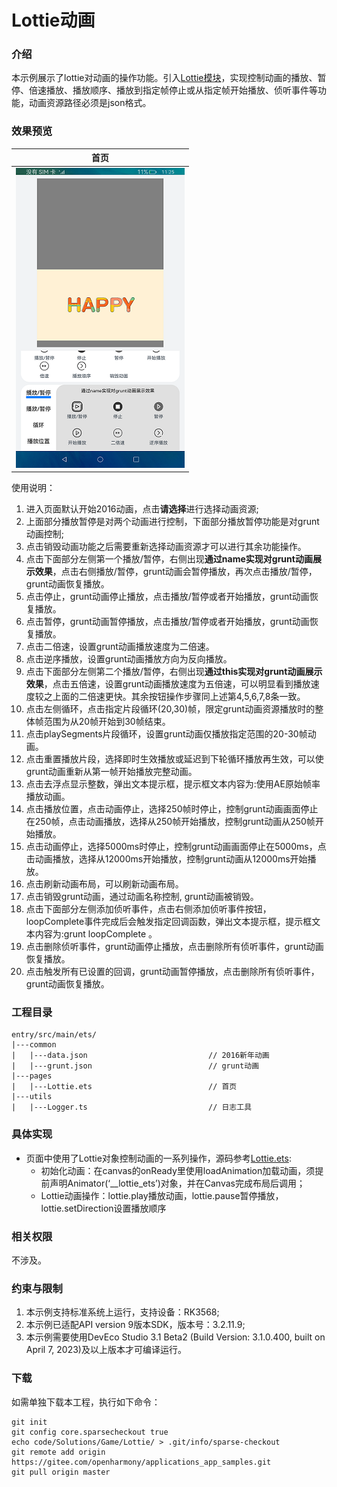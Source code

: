 # Lottie动画

### 介绍

本示例展示了lottie对动画的操作功能。引入[Lottie模块](https://gitee.com/openharmony-tpc/lottieArkTS)，实现控制动画的播放、暂停、倍速播放、播放顺序、播放到指定帧停止或从指定帧开始播放、侦听事件等功能，动画资源路径必须是json格式。

### 效果预览

|首页|
|-------|
|![](./screenshot/device/main.png)|

使用说明：
1. 进入页面默认开始2016动画，点击**请选择**进行选择动画资源;
2. 上面部分播放暂停是对两个动画进行控制，下面部分播放暂停功能是对grunt动画控制;
3. 点击销毁动画功能之后需要重新选择动画资源才可以进行其余功能操作。
4. 点击下面部分左侧第一个播放/暂停，右侧出现**通过name实现对grunt动画展示效果**，点击右侧播放/暂停，grunt动画会暂停播放，再次点击播放/暂停，grunt动画恢复播放。
5. 点击停止，grunt动画停止播放，点击播放/暂停或者开始播放，grunt动画恢复播放。
6. 点击暂停，grunt动画暂停播放，点击播放/暂停或者开始播放，grunt动画恢复播放。
7. 点击二倍速，设置grunt动画播放速度为二倍速。
8. 点击逆序播放，设置grunt动画播放方向为反向播放。
9. 点击下面部分左侧第二个播放/暂停，右侧出现**通过this实现对grunt动画展示效果**，点击五倍速，设置grunt动画播放速度为五倍速，可以明显看到播放速度较之上面的二倍速更快。其余按钮操作步骤同上述第4,5,6,7,8条一致。 
10. 点击左侧循环，点击指定片段循环(20,30)帧，限定grunt动画资源播放时的整体帧范围为从20帧开始到30帧结束。 
11. 点击playSegments片段循环，设置grunt动画仅播放指定范围的20-30帧动画。 
12. 点击重置播放片段，选择即时生效播放或延迟到下轮循环播放再生效，可以使grunt动画重新从第一帧开始播放完整动画。 
13. 点击去浮点显示整数，弹出文本提示框，提示框文本内容为:使用AE原始帧率播放动画。 
14. 点击播放位置，点击动画停止，选择250帧时停止，控制grunt动画画面停止在250帧，点击动画播放，选择从250帧开始播放，控制grunt动画从250帧开始播放。 
15. 点击动画停止，选择5000ms时停止，控制grunt动画画面停止在5000ms，点击动画播放，选择从12000ms开始播放，控制grunt动画从12000ms开始播放。 
16. 点击刷新动画布局，可以刷新动画布局。 
17. 点击销毁grunt动画，通过动画名称控制, grunt动画被销毁。 
18. 点击下面部分左侧添加侦听事件，点击右侧添加侦听事件按钮，loopComplete事件完成后会触发指定回调函数，弹出文本提示框，提示框文本内容为:grunt loopComplete 。 
19. 点击删除侦听事件，grunt动画停止播放，点击删除所有侦听事件，grunt动画恢复播放。 
20. 点击触发所有已设置的回调，grunt动画暂停播放，点击删除所有侦听事件，grunt动画恢复播放。
### 工程目录
```
entry/src/main/ets/
|---common
|   |---data.json                           // 2016新年动画
|   |---grunt.json                          // grunt动画
|---pages
|   |---Lottie.ets                          // 首页
|---utils                                  
|   |---Logger.ts                           // 日志工具
```

### 具体实现
* 页面中使用了Lottie对象控制动画的一系列操作，源码参考[Lottie.ets](entry/src/main/ets/pages/Lottie.ets):
    * 初始化动画：在canvas的onReady里使用loadAnimation加载动画，须提前声明Animator(‘__lottie_ets’)对象，并在Canvas完成布局后调用；
    * Lottie动画操作：lottie.play播放动画，lottie.pause暂停播放，lottie.setDirection设置播放顺序
### 相关权限

不涉及。

### 约束与限制

1. 本示例支持标准系统上运行，支持设备：RK3568;
2. 本示例已适配API version 9版本SDK，版本号：3.2.11.9;
3. 本示例需要使用DevEco Studio 3.1 Beta2 (Build Version: 3.1.0.400, built on April 7, 2023)及以上版本才可编译运行。

### 下载
如需单独下载本工程，执行如下命令：
```
git init
git config core.sparsecheckout true
echo code/Solutions/Game/Lottie/ > .git/info/sparse-checkout
git remote add origin https://gitee.com/openharmony/applications_app_samples.git
git pull origin master
```